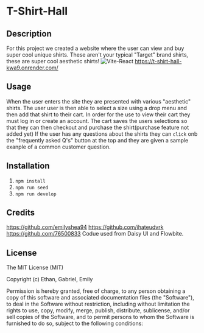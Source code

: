 # T-Shirt-Hall

## Description
For this project we created a website where the user can view and buy super cool unique shirts.
These aren't your typical "Target" brand shirts, these are super cool aesthetic shirts!
![Vite-React](https://github.com/76500833/T-Shirt-Hall/assets/144382382/48b7af46-4b0f-4d6a-87f5-4050f481cdf2)
https://t-shirt-hall-kwa9.onrender.com/




## Usage
When the user enters the site they are presented with various "aesthetic" shirts. The user user is then able to select a size using a drop menu and then add that shirt to their cart. In order for the use to view their cart they must log in or create an account. The cart saves the users selections so that they can then checkout and purchase the shirt(purchase feature not added yet)
If the user has any questions about the shirts they can ``click`` onb the "frequently asked Q's" button at the top and they are given a sample exanple of a common customer question. 
## Installation
1. ``npm install``
2. ``npm run seed``
3. ``npm run develop``


## Credits
https://github.com/emilyshea94
https://github.com/ihateudvrk
https://github.com/76500833
Codue used from Daisy UI and Flowbite.




## License 
The MIT License (MIT)

Copyright (c) Ethan, Gabriel, Emily

Permission is hereby granted, free of charge, to any person obtaining a copy of this software and associated documentation files (the "Software"), to deal in the Software without restriction, including without limitation the rights to use, copy, modify, merge, publish, distribute, sublicense, and/or sell copies of the Software, and to permit persons to whom the Software is furnished to do so, subject to the following conditions:
